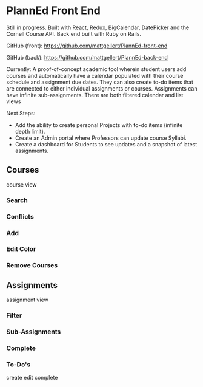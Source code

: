 # PlannEd Front End
Still in progress. Built with React, Redux, BigCalendar, DatePicker and the Cornell Course API. Back end built with Ruby on Rails.

GitHub (front): https://github.com/mattgellert/PlannEd-front-end

GitHub (back): https://github.com/mattgellert/PlannEd-back-end

Currently:
A proof-of-concept academic tool wherein student users add courses and automatically have a calendar populated with their course schedule and assignment due dates. They can also create to-do items that are connected to either individual assignments or courses. Assignments can have infinite sub-assignments. There are both filtered calendar and list views

Next Steps:
* Add the ability to create personal Projects with to-do items (infinite depth limit).
* Create an Admin portal where Professors can update course Syllabi.
* Create a dashboard for Students to see updates and a snapshot of latest assignments.

## Courses
course view
### Search

### Conflicts

### Add

### Edit Color

### Remove Courses


## Assignments
assignment view
### Filter

### Sub-Assignments

### Complete

### To-Do's
create
edit
complete
